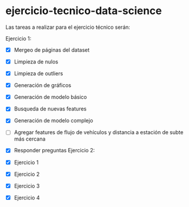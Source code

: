 # ejercicio-tecnico-data-science

Las tareas a realizar para el ejercicio técnico serán:

Ejercicio 1:

- [X] Mergeo de páginas del dataset
- [X] Limpieza de nulos
- [X] Limpieza de outliers
- [X] Generación de gráficos
- [X] Generación de modelo básico
- [X] Busqueda de nuevas features
- [X] Generación de modelo complejo
- [ ] Agregar features de flujo de vehículos y distancia a estación de subte más cercana
- [X] Responder preguntas
Ejercicio 2:

- [X] Ejercicio 1
- [X] Ejercicio 2
- [X] Ejercicio 3
- [X] Ejercicio 4
